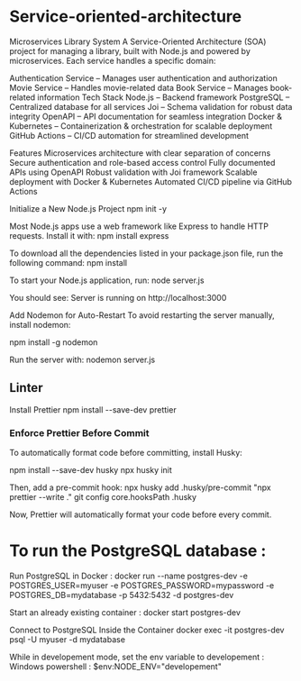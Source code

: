 # Service-oriented-architecture

Microservices Library System
A Service-Oriented Architecture (SOA) project for managing a library, built with Node.js and powered by microservices. Each service handles a specific domain:

Authentication Service – Manages user authentication and authorization
Movie Service – Handles movie-related data
Book Service – Manages book-related information
Tech Stack
Node.js – Backend framework
PostgreSQL – Centralized database for all services
Joi – Schema validation for robust data integrity
OpenAPI – API documentation for seamless integration
Docker & Kubernetes – Containerization & orchestration for scalable deployment
GitHub Actions – CI/CD automation for streamlined development

Features
Microservices architecture with clear separation of concerns
Secure authentication and role-based access control
Fully documented APIs using OpenAPI
Robust validation with Joi framework
Scalable deployment with Docker & Kubernetes
Automated CI/CD pipeline via GitHub Actions

Initialize a New Node.js Project
npm init -y

Most Node.js apps use a web framework like Express to handle HTTP requests. Install it with:
npm install express

To download all the dependencies listed in your package.json file, run the following command:
npm install

To start your Node.js application, run:
node server.js

You should see:
Server is running on http://localhost:3000

Add Nodemon for Auto-Restart
To avoid restarting the server manually, install nodemon:

npm install -g nodemon

Run the server with:
nodemon server.js

## Linter

Install Prettier
npm install --save-dev prettier

### Enforce Prettier Before Commit

To automatically format code before committing, install Husky:

npm install --save-dev husky
npx husky init

Then, add a pre-commit hook:
npx husky add .husky/pre-commit "npx prettier --write ."
git config core.hooksPath .husky

Now, Prettier will automatically format your code before every commit.

# To run the PostgreSQL database :

Run PostgreSQL in Docker :
docker run --name postgres-dev -e POSTGRES_USER=myuser -e POSTGRES_PASSWORD=mypassword -e POSTGRES_DB=mydatabase -p 5432:5432 -d postgres-dev

Start an already existing container :
docker start postgres-dev

Connect to PostgreSQL Inside the Container
docker exec -it postgres-dev psql -U myuser -d mydatabase


While in developement mode, set the env variable to developement : 
Windows powershell : $env:NODE_ENV="developement"